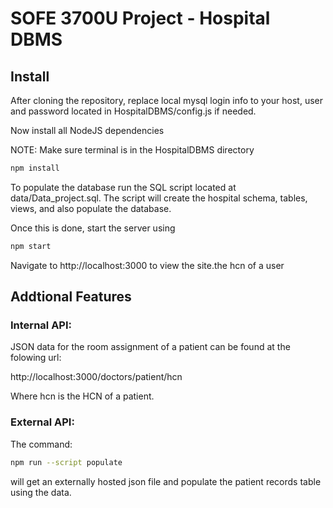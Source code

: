 # SOFE 3700U Project -  Hospital DBMS

## Install

After cloning the repository, replace local mysql login info to your host, user and password located 
in HospitalDBMS/config.js if needed.

Now install all NodeJS dependencies

NOTE: Make sure terminal is in the HospitalDBMS directory

```bash
npm install
```

To populate the database run the SQL script located at data/Data_project.sql.
The script will create the hospital schema, tables, views, and also populate the database.

Once this is done, start the server using

```bash
npm start
```

Navigate to http://localhost:3000 to view the site.the hcn of a user 


## Addtional Features

### Internal API:

JSON data for the room assignment of a patient can be found at the folowing url:

http://localhost:3000/doctors/patient/hcn

Where hcn is the HCN of a patient.

### External API:

The command:

```bash
npm run --script populate
```

will get an externally hosted json file and populate the patient records table using the data.
